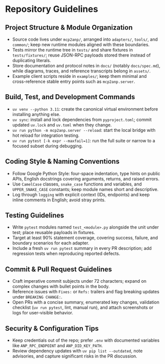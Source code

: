 # Repository Guidelines

## Project Structure & Module Organization
- Source code lives under `mcp2anp/`, arranged into `adapters/`, `tools/`, and `common/`; keep new runtime modules aligned with these boundaries.
- Tests mirror the runtime tree in `tests/` and share fixtures in `tests/fixtures/`; reuse JSON-RPC payloads stored there instead of duplicating literals.
- Store documentation and protocol notes in `docs/` (notably `docs/spec.md`), while diagrams, traces, and reference transcripts belong in `assets/`.
- Example client scripts reside in `examples/`; keep them minimal and cross-reference stable entry points such as `mcp2anp.server`.

## Build, Test, and Development Commands
- `uv venv --python 3.11`: create the canonical virtual environment before installing anything else.
- `uv sync`: install and lock dependencies from `pyproject.toml`; commit updated `uv.lock` and `uv.toml` when they change.
- `uv run python -m mcp2anp.server --reload`: start the local bridge with hot reload for integration testing.
- `uv run pytest [-k expr --maxfail=1]`: run the full suite or narrow to a focused subset during debugging.

## Coding Style & Naming Conventions
- Follow Google Python Style: four-space indentation, type hints on public APIs, English docstrings covering arguments, returns, and raised errors.
- Use `CamelCase` classes, `snake_case` functions and variables, and `UPPER_SNAKE_CASE` constants; keep module names short and descriptive.
- Log through `logging` with explicit context (IDs, endpoints) and keep inline comments in English; avoid stray prints.

## Testing Guidelines
- Write `pytest` modules named `test_<module>.py` alongside the unit under test; place reusable payloads in fixtures.
- Target at least 90% statement coverage, covering success, failure, and boundary scenarios for each adapter.
- Include a fresh `uv run pytest` summary in every PR description; add regression tests when reproducing reported defects.

## Commit & Pull Request Guidelines
- Craft imperative commit subjects under 72 characters; expand on complex changes with bullet points in the body.
- Reference issues with `Fixes:` or `Refs:` trailers and flag breaking updates under `BREAKING CHANGE:`.
- Open PRs with a concise summary, enumerated key changes, validation checklist (`uv run pytest`, lint, manual run), and attach screenshots or logs for user-visible behavior.

## Security & Configuration Tips
- Keep credentials out of the repo; prefer `.env` with documented variables like `ANP_RPC_ENDPOINT` and `ANP_DID_KEY_PATH`.
- Review dependency updates with `uv pip list --outdated`, note advisories, and capture significant risks in the PR discussion.
